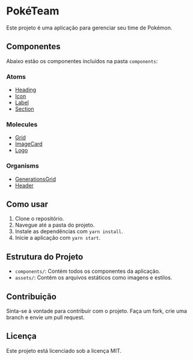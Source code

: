# PokéTeam

Este projeto é uma aplicação para gerenciar seu time de Pokémon.

## Componentes

Abaixo estão os componentes incluídos na pasta `components`:

### Atoms

- [Heading](src/components/atoms/Heading/README.md)
- [Icon](src/components/atoms/Icon/README.md)
- [Label](src/components/atoms/Label/README.md)
- [Section](src/components/atoms/Section/README.md)

### Molecules

- [Grid](src/components/molecules/Grid/README.md)
- [ImageCard](src/components/molecules/ImageCard/README.md)
- [Logo](src/components/molecules/Logo/README.md)

### Organisms

- [GenerationsGrid](src/components/molecules/GenerationsGrid/README.md)
- [Header](src/components/molecules/Header/README.md)

## Como usar

1. Clone o repositório.
2. Navegue até a pasta do projeto.
3. Instale as dependências com `yarn install`.
4. Inicie a aplicação com `yarn start`.

## Estrutura do Projeto

- `components/`: Contém todos os componentes da aplicação.
- `assets/`: Contém os arquivos estáticos como imagens e estilos.

## Contribuição

Sinta-se à vontade para contribuir com o projeto. Faça um fork, crie uma branch e envie um pull request.

## Licença

Este projeto está licenciado sob a licença MIT.